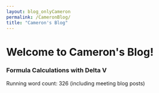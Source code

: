 ```yaml
---
layout: blog_onlyCameron
permalink: /CameronBlog/
title: "Cameron's Blog"
---
```


# Welcome to Cameron's Blog!

### Formula Calculations with Delta V
Running word count: 326 (including meeting blog posts)
